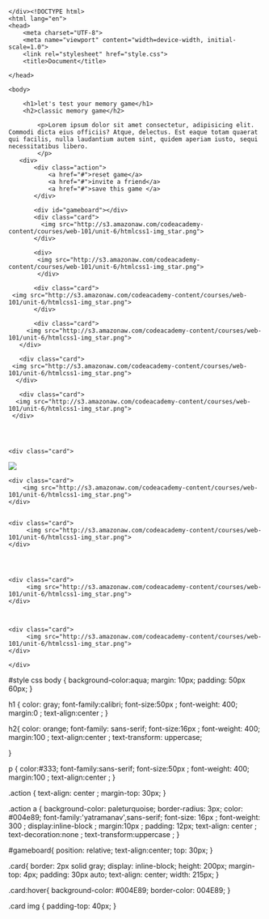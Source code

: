 

    </div><!DOCTYPE html>
    <html lang="en">
    <head>
        <meta charset="UTF-8">
        <meta name="viewport" content="width=device-width, initial-scale=1.0">
        <link rel="stylesheet" href="style.css">
        <title>Document</title>
       
    </head>
    
    <body>
    
        <h1>let's test your memory game</h1>
        <h2>classic memory game</h2>
      
            <p>Lorem ipsum dolor sit amet consectetur, adipisicing elit. Commodi dicta eius officiis? Atque, delectus. Est eaque totam quaerat qui facilis, nulla laudantium autem sint, quidem aperiam iusto, sequi necessitatibus libero.
            </p>
       <div>
           <div class="action">
               <a href="#">reset game</a>
               <a href="#">invite a friend</a>
               <a href="#">save this game </a>
           </div>
    
           <div id="gameboard"></div> 
           <div class="card">
             <img src="http://s3.amazonaw.com/codeacademy-content/courses/web-101/unit-6/htmlcss1-img_star.png">
           </div>
           
           <div>
            <img src="http://s3.amazonaw.com/codeacademy-content/courses/web-101/unit-6/htmlcss1-img_star.png">
            </div>

           <div class="card">
     <img src="http://s3.amazonaw.com/codeacademy-content/courses/web-101/unit-6/htmlcss1-img_star.png">
           </div>

           <div class="card">
         <img src="http://s3.amazonaw.com/codeacademy-content/courses/web-101/unit-6/htmlcss1-img_star.png">
       </div>

       <div class="card">
     <img src="http://s3.amazonaw.com/codeacademy-content/courses/web-101/unit-6/htmlcss1-img_star.png">
      </div>

       <div class="card">
      <img src="http://s3.amazonaw.com/codeacademy-content/courses/web-101/unit-6/htmlcss1-img_star.png">
     </div>

  


    <div class="card">
  <img src="http://s3.amazonaw.com/codeacademy-content/courses/web-101/unit-6/htmlcss1-img_star.png">
    </div>

    <div class="card">
        <img src="http://s3.amazonaw.com/codeacademy-content/courses/web-101/unit-6/htmlcss1-img_star.png">
    </div>


    <div class="card">
         <img src="http://s3.amazonaw.com/codeacademy-content/courses/web-101/unit-6/htmlcss1-img_star.png">
    </div>




    <div class="card">
         <img src="http://s3.amazonaw.com/codeacademy-content/courses/web-101/unit-6/htmlcss1-img_star.png">
    </div>



    <div class="card">
         <img src="http://s3.amazonaw.com/codeacademy-content/courses/web-101/unit-6/htmlcss1-img_star.png">
    </div>

    </div>
    
</body> 
</html>



#style css
body {
    background-color:aqua;
    margin: 10px;
    padding: 50px 60px;
}

h1 {
    color: gray;
    font-family:calibri;
    font-size:50px ;
    font-weight: 400;
    margin:0 ;
    text-align:center ;
}

h2{
    color: orange;
    font-family: sans-serif;
    font-size:16px ;
    font-weight: 400;
    margin:100 ;
    text-align:center ;
    text-transform: uppercase;

}


p {
    color:#333;
    font-family:sans-serif;
    font-size:50px ;
    font-weight: 400;
    margin:100 ;
    text-align:center ;
}

.action {
    text-align: center ;
    margin-top: 30px;
}

.action a {
    background-color: paleturquoise;
    border-radius:  3px;
    color: #004e89;
    font-family:'yatramanav',sans-serif;
    font-size: 16px ;
    font-weight: 300 ;
    display:inline-block ;
    margin:10px ;
    padding: 12px;
    text-align: center ;
    text-decoration:none ;
    text-transform:uppercase ;
}

#gameboard{
    position: relative;
    text-align:center;
    top: 30px;
}

.card{
    border: 2px solid gray;
    display: inline-block;
    height: 200px;
    margin-top: 4px;
    padding: 30px auto;
    text-align: center;
    width: 215px;
}

.card:hover{
    background-color: #004E89;
    border-color: 004E89;
}


.card img {
    padding-top: 40px;
}
